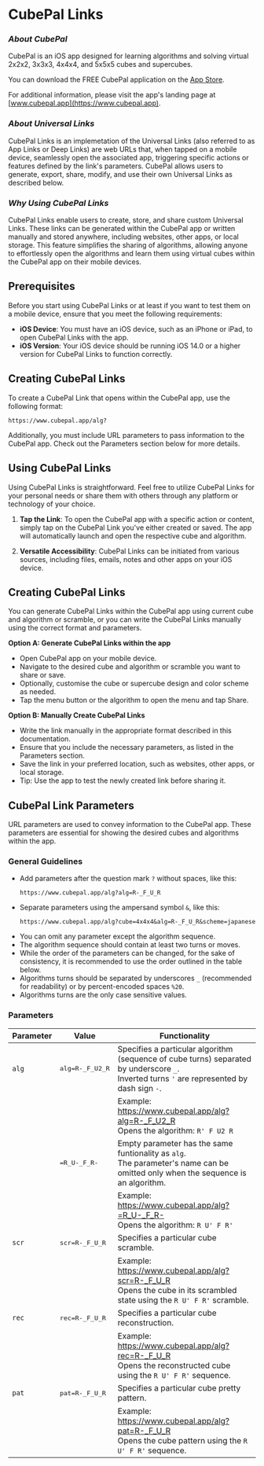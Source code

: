# CubePal Links

### *About CubePal*

CubePal is an iOS app designed for learning algorithms and solving virtual 2x2x2, 3x3x3, 4x4x4, and 5x5x5 cubes and supercubes.

You can download the FREE CubePal application on the [App Store](https://apps.apple.com/app/cubepal/id1501885433).

For additional information, please visit the app's landing page at [www.cubepal.app](https://www.cubepal.app).

### *About Universal Links*

CubePal Links is an implemetation of the Universal Links (also referred to as App Links or Deep Links) are web URLs that, when tapped on a mobile device, seamlessly open the associated app, triggering specific actions or features defined by the link's parameters. CubePal allows users to generate, export, share, modify, and use their own Universal Links as described below.

### *Why Using CubePal Links*

CubePal Links enable users to create, store, and share custom Universal Links. These links can be generated within the CubePal app or written manually and stored anywhere, including websites, other apps, or local storage. This feature simplifies the sharing of algorithms, allowing anyone to effortlessly open the algorithms and learn them using virtual cubes within the CubePal app on their mobile devices.

## Prerequisites
Before you start using CubePal Links or at least if you want to test them on a mobile device, ensure that you meet the following requirements:
- **iOS Device**: You must have an iOS device, such as an iPhone or iPad, to open CubePal Links with the app.
- **iOS Version**: Your iOS device should be running iOS 14.0 or a higher version for CubePal Links to function correctly.

## Creating CubePal Links
To create a CubePal Link that opens within the CubePal app, use the following format:

```
https://www.cubepal.app/alg?
```

Additionally, you must include URL parameters to pass information to the CubePal app. Check out the Parameters section below for more details.

## Using CubePal Links

Using CubePal Links is straightforward. Feel free to utilize CubePal Links for your personal needs or share them with others through any platform or technology of your choice.

1. **Tap the Link**: To open the CubePal app with a specific action or content, simply tap on the CubePal Link you've either created or saved. The app will automatically launch and open the respective cube and algorithm.

2. **Versatile Accessibility**: CubePal Links can be initiated from various sources, including files, emails, notes and other apps on your iOS device.

## Creating CubePal Links

You can generate CubePal Links within the CubePal app using current cube and algorithm or scramble, or you can write the CubePal Links manually using the correct format and parameters. 

**Option A: Generate CubePal Links within the app**
- Open CubePal app on your mobile device.
- Navigate to the desired cube and algorithm or scramble you want to share or save.
- Optionally, customise the cube or supercube design and color scheme as needed.
- Tap the menu button or the algorithm to open the menu and tap Share. 

**Option B: Manually Create CubePal Links**
- Write the link manually in the appropriate format described in this documentation.
- Ensure that you include the necessary parameters, as listed in the Parameters section.
- Save the link in your preferred location, such as websites, other apps, or local storage.
- Tip: Use the app to test the newly created link before sharing it.

## CubePal Link Parameters

URL parameters are used to convey information to the CubePal app. These parameters are essential for showing the desired cubes and algorithms within the app.

### General Guidelines

- Add parameters after the question mark `?` without spaces, like this:
  ```
  https://www.cubepal.app/alg?alg=R-_F_U_R
  ```
- Separate parameters using the ampersand symbol `&`, like this:
  ```
  https://www.cubepal.app/alg?cube=4x4x4&alg=R-_F_U_R&scheme=japanese
  ```
- You can omit any parameter except the algorithm sequence.
- The algorithm sequence should contain at least two turns or moves.
- While the order of the parameters can be changed, for the sake of consistency, it is recommended to use the order outlined in the table below.
- Algorithms turns should be separated by underscores `_` (recommended for readability) or by percent-encoded spaces `%20`.
- Algorithms turns are the only case sensitive values.

### Parameters

|  Parameter  | Value  |  Functionality  |
|---|---|---|
| `alg` | <pre>alg=R-_F_U2_R</pre> |  Specifies a particular algorithm (sequence of cube turns) separated by underscore `_`. <br />Inverted turns `'` are represented by dash sign `-`. |
|   |   | Example: https://www.cubepal.app/alg?alg=R-_F_U2_R <br />Opens the algorithm: `R' F U2 R` |
| ` ` |  <pre>=R_U-_F_R-</pre> | Empty parameter has the same funtionality as `alg`. <br />The parameter's name can be omitted only when the sequence is an algorithm. |
|   |   | Example: https://www.cubepal.app/alg?=R_U-_F_R- <br />Opens the algorithm: `R U' F R'` |
| `scr` |  <pre>scr=R-_F_U_R</pre> |  Specifies a particular cube scramble.|
|   |   | Example: https://www.cubepal.app/alg?scr=R-_F_U_R <br />Opens the cube in its scrambled state using the `R U' F R'` scramble. |
| `rec` |  <pre>rec=R-_F_U_R</pre>  |  Specifies a particular cube reconstruction. |
|   |   | Example: https://www.cubepal.app/alg?rec=R-_F_U_R <br />Opens the reconstructed cube using the `R U' F R'` sequence. |
| `pat` |  <pre>pat=R-_F_U_R</pre>  |  Specifies a particular cube pretty pattern. |
|   |   | Example: https://www.cubepal.app/alg?pat=R-_F_U_R <br />Opens the cube pattern using the `R U' F R'` sequence. |
